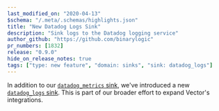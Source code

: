 ```yaml
---
last_modified_on: "2020-04-13"
$schema: "/.meta/.schemas/highlights.json"
title: "New Datadog Logs Sink"
description: "Sink logs to the Datadog logging service"
author_github: "https://github.com/binarylogic"
pr_numbers: [1832]
release: "0.9.0"
hide_on_release_notes: true
tags: ["type: new feature", "domain: sinks", "sink: datadog_logs"]
---
```


In addition to our [`datadog_metrics` sink][docs.sinks.datadog_metrics], we've
introduced a new [`datadog_logs` sink][docs.sinks.datadog_logs]. This is part
of our broader effort to expand Vector's integrations.


[docs.sinks.datadog_logs]: /docs/reference/sinks/datadog_logs/
[docs.sinks.datadog_metrics]: /docs/reference/sinks/datadog_metrics/
